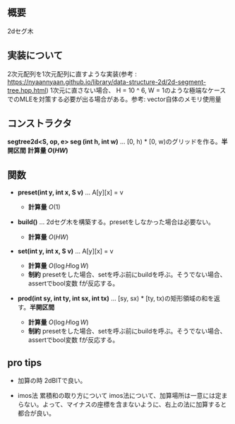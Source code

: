 ## 概要
2dセグ木

## 実装について
2次元配列を1次元配列に直すような実装(参考 : https://nyaannyaan.github.io/library/data-structure-2d/2d-segment-tree.hpp.html)
1次元に直さない場合、 H = 10 ^ 6, W = 1のような極端なケースでのMLEを対策する必要が出る場合がある。参考: vector自体のメモリ使用量

## コンストラクタ
**segtree2d<S, op, e> seg (int h, int w)** ...  [0, h) * [0, w)のグリッドを作る。**半開区間**
**計算量 $O(HW)$**

## 関数
- **preset(int y, int x, S v)** ... A[y][x] = v
    - **計算量** $O(1)$
- **build()** ... 2dセグ木を構築する。presetをしなかった場合は必要ない。
    - **計算量** $O(HW)$
- **set(int y, int x, S v)** ... A[y][x] = v
    - **計算量** $O(\log{H} \log{W})$
    - **制約** presetをした場合、setを呼ぶ前にbuildを呼ぶ。そうでない場合、assertでbool変数 fが反応する。

- **prod(int sy, int ty, int sx, int tx)** ... [sy, sx) * [ty, tx)の矩形領域の和を返す。**半開区間**
    - **計算量** $O(\log{H} \log{W})$
    - **制約** presetをした場合、setを呼ぶ前にbuildを呼ぶ。そうでない場合、assertでbool変数 fが反応する。

## pro tips
- 加算の時
2dBITで良い。

- imos法 累積和の取り方について
imos法について、加算場所は一意には定まらない。よって、マイナスの座標を含まないように、右上の法に加算すると都合が良い。
